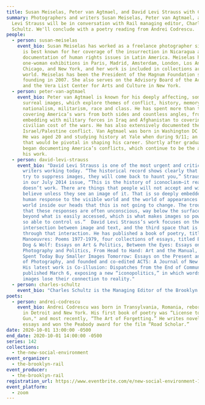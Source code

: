 ```yaml
---
title: Susan Meiselas, Peter van Agtmael, and David Levi Strauss with Charles Schultz
summary: Photographers and writers Susan Meiselas, Peter van Agtmael, and David
  Levi Strauss will be in conversation with Rail managing editor, Charles
  Schultz. We'll conclude with a poetry reading from Andrei Codrescu.
people:
  - person: susan-meiselas
    event_bio: Susan Meiselas has worked as a freelance photographer since 1976. She
      is best known for her coverage of the insurrection in Nicaragua and her
      documentation of human rights issues in Latin America. Meiselas has had
      one-woman exhibitions in Paris, Madrid, Amsterdam, London, Los Angeles,
      Chicago, and New York, and her work is included in collections around the
      world. Meiselas has been the President of the Magnum Foundation since its
      founding in 2007. She also serves on the Advisory Board of the Acumen Fund
      and the Vera List Center for Arts and Culture in New York.
  - person: peter-van-agtmael
    event_bio: Peter van Agtmael is known for his deeply affecting, sometimes
      surreal images, which explore themes of conflict, history, memory,
      nationalism, militarism, race and class. He has spent more than ten years
      covering America’s wars from both sides and countless angles, from
      embedding with military forces in Iraq and Afghanistan to covering the
      civilian cost of the wars. He has also extensively documented the
      Israel/Palestine conflict. Van Agtmael was born in Washington DC in 1981.
      He was aged 20 and studying history at Yale when during 9/11; an event
      that would be pivotal in shaping his career. Shortly after graduating, he
      began documenting America’s conflicts, which continue to be the anchor of
      his work.
  - person: david-levi-strauss
    event_bio: "David Levi Strauss is one of the most urgent and critical art
      writers working today. “The historical record shows clearly that if you
      try to suppress images, they will come back to haunt you,” Strauss writes
      in our July 2014 issue, “This is the history of iconoclasm—it really
      doesn’t work. There are things that people will not accept and will not
      believe unless they see an image of it. That is so deeply embedded in the
      human response to the visible world and the world of appearances and the
      world inside our heads that this is not going to change. The trouble is
      that these responses are often unconscious, way below the surface, and
      beyond what is easily accessed, which is what makes images so powerful and
      so able to control us.” ⁠ David Levi Strauss’s work focuses on the
      intersection between image and text, and the third space that is created
      through that interaction. He has published a book of poetry, titled
      Manoeuvres: Poems 1977-1979, four collections of essays, titled Between
      Dog & Wolf: Essays on Art & Politics, Between the Eyes: Essays on
      Photography and Politics, From Head to Hand: Art and the Manual, Words Not
      Spent Today Buy Smaller Images Tomorrow: Essays on the Present and Future
      of Photography, and founded and co-edited ACTS: A Journal of New Writing.
      His latest work is Co-illusion: Dispatches from the End of Communication,
      published March 6, exposing a new “iconopolitics,” in which words and
      images lose their connection to reality.⁠"
  - person: charles-schultz
    event_bio: "Charles Schultz is the Managing Editor of the Brooklyn Rail. "
poets:
  - person: andrei-codrescu
    event_bio: Andrei Codrescu was born in Transylvania, Romania, reborn at age 19
      in Detroit and New York. His first book of poetry was “License to Carry a
      Gun," and most recently, “The Art of Forgetting.” He writes novels and
      essays and won the Peabody award for the film “Road Scholar.”
date: 2020-10-01 13:00:00 -0500
end_date: 2020-10-01 14:00:00 -0500
series: 142
collections:
  - the-new-social-environment
event_organizer:
  - the-brooklyn-rail
event_producer:
  - the-brooklyn-rail
registration_url: https://www.eventbrite.com/e/new-social-environment-142-susan-meiselaspeter-agtmaeldavid-levi-strauss-tickets-122613268587
event_platform:
  - zoom
---
```

